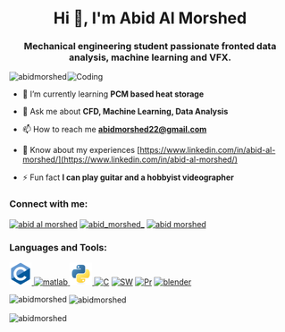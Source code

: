 <h1 align="center">Hi 👋, I'm Abid Al Morshed</h1>
<h3 align="center">Mechanical engineering student passionate fronted data analysis, machine learning and VFX.</h3>
<img align="right" alt="Coding" width="400" src="https://media.tenor.com/NOYF3f82b_gAAAAC/programmer.gif">

<p align="left"> <img src="https://komarev.com/ghpvc/?username=abidmorshed&label=Profile%20views&color=0e75b6&style=flat" alt="abidmorshed" /> </p>

- 🌱 I’m currently learning **PCM based heat storage**

- 💬 Ask me about **CFD, Machine Learning, Data Analysis**

- 📫 How to reach me **abidmorshed22@gmail.com**

- 📄 Know about my experiences [https://www.linkedin.com/in/abid-al-morshed/](https://www.linkedin.com/in/abid-al-morshed/)

- ⚡ Fun fact **I can play guitar and a hobbyist videographer**

<h3 align="left">Connect with me:</h3>
<p align="left">
<a href="https://fb.com/abid al morshed" target="blank"><img align="center" src="https://raw.githubusercontent.com/rahuldkjain/github-profile-readme-generator/master/src/images/icons/Social/facebook.svg" alt="abid al morshed" height="30" width="40" /></a>
<a href="https://instagram.com/abid_morshed_" target="blank"><img align="center" src="https://raw.githubusercontent.com/rahuldkjain/github-profile-readme-generator/master/src/images/icons/Social/instagram.svg" alt="abid_morshed_" height="30" width="40" /></a>
<a href="https://www.youtube.com/c/abid morshed" target="blank"><img align="center" src="https://raw.githubusercontent.com/rahuldkjain/github-profile-readme-generator/master/src/images/icons/Social/youtube.svg" alt="abid morshed" height="30" width="40" /></a>
</p>

<h3 align="left">Languages and Tools:</h3>
<p align="left">  <a href="https://www.cprogramming.com/" target="_blank" rel="noreferrer"> <img src="https://raw.githubusercontent.com/devicons/devicon/master/icons/c/c-original.svg" alt="c" width="40" height="40"/> </a> <a href="https://www.mathworks.com/" target="_blank" rel="noreferrer"> <img src="https://upload.wikimedia.org/wikipedia/commons/2/21/Matlab_Logo.png" alt="matlab" width="40" height="40"/> </a> <a href="https://www.python.org" target="_blank" rel="noreferrer"> <img src="https://raw.githubusercontent.com/devicons/devicon/master/icons/python/python-original.svg" alt="python" width="40" height="40"/> </a>
   <a href="https://www.comsol.com/" target="_blank" rel="noreferrer"> <img src="https://cdn.freebiesupply.com/logos/large/2x/comsol-logo-png-transparent.png" alt="C" width="40" height= "40"/></a> 
  <a href="https://www.solidworks.com/" target="_blank" rel="noreferrer"> <img src="https://dmd.com.mx/wp-content/uploads/2020/12/Recurso-126.png" alt="SW" width="40" height= "40"/></a>
 <a href="https://www.adobe.com/products/premiere.html" target="_blank" rel="noreferrer"> <img src="https://upload.wikimedia.org/wikipedia/commons/thumb/f/f2/Adobe_Premiere_Pro_Logo.svg/512px-Adobe_Premiere_Pro_Logo.svg.png" alt="Pr" width="40" height= "40"/></a> 
   <a href="https://www.blender.org/" target="_blank" rel="noreferrer"> <img src="https://download.blender.org/branding/community/blender_community_badge_white.svg" alt="blender" width="40" height="40"/> </a>
   </p>

<p><img align="left" src="https://github-readme-stats-sigma-five.vercel.app/api/top-langs?username=abidmorshed&show_icons=true&locale=en&layout=compact" alt="abidmorshed" /></p>

<p>&nbsp;<img align="center" src="https://github-readme-stats-sigma-five.vercel.app/api?username=abidmorshed&show_icons=true&locale=en" alt="abidmorshed" /></p>

<p><img align="center" src="https://github-readme-streak-stats.herokuapp.com/?user=abidmorshed&" alt="abidmorshed" /></p>
